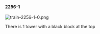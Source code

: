 #### 2256-1
![train-2256-1-0.png](https://github.com/lil-lab/nlvr/raw/master/nlvr/train/images/19/train-2256-1-0.png "train-2256-1-0.png")

There is 1 tower with a black block at the top